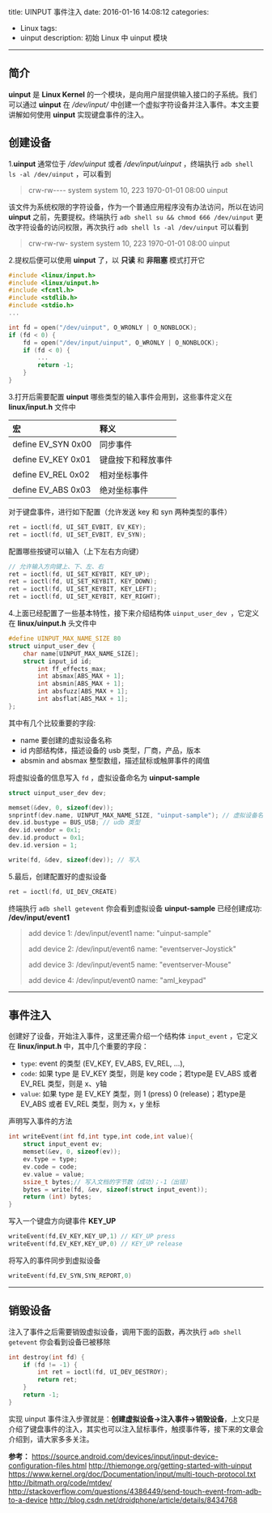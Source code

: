 title: UINPUT 事件注入
date: 2016-01-16 14:08:12
categories:
- Linux
tags:
- uinput
description: 初始 Linux 中 uinput 模块
---

简介
---

**uinput** 是 **Linux Kernel** 的一个模块，是向用户层提供输入接口的子系统。我们可以通过 **uinput** 在 */dev/input/* 中创建一个虚拟字符设备并注入事件。本文主要讲解如何使用 **uinput** 实现键盘事件的注入。

创建设备
---

1.**uinput** 通常位于 */dev/uinput* 或者 */dev/input/uinput* ，终端执行 `adb shell ls -al /dev/uinput` ，可以看到 

> crw-rw---- system  system  10, 223 1970-01-01 08:00 uinput

该文件为系统权限的字符设备，作为一个普通应用程序没有办法访问，所以在访问 **uinput** 之前，先要提权。终端执行 `adb shell su && chmod 666 /dev/uinput` 更改字符设备的访问权限，再次执行 `adb shell ls -al /dev/uinput` 可以看到

> crw-rw-rw- system  system  10, 223 1970-01-01 08:00 uinput

<!--more-->

2.提权后便可以使用 **uinput** 了，以 **只读** 和 **非阻塞** 模式打开它

```cpp
#include <linux/input.h>
#include <linux/uinput.h>
#include <fcntl.h>
#include <stdlib.h>
#include <stdio.h>
...

int fd = open("/dev/uinput", O_WRONLY | O_NONBLOCK);
if (fd < 0) {
    fd = open("/dev/input/uinput", O_WRONLY | O_NONBLOCK);
    if (fd < 0) {
        ...
        return -1;
    }
}
```

3.打开后需要配置 **uinput** 哪些类型的输入事件会用到，这些事件定义在 **linux/input.h** 文件中

| 宏       |     释义 |
| :-------- | :--------|
| define EV_SYN 0x00 |   同步事件 |
| define EV_KEY 0x01 |   键盘按下和释放事件 |
| define EV_REL 0x02 |   相对坐标事件 |
| define EV_ABS 0x03 |   绝对坐标事件 |


对于键盘事件，进行如下配置（允许发送 key 和 syn 两种类型的事件）
```cpp
ret = ioctl(fd, UI_SET_EVBIT, EV_KEY);
ret = ioctl(fd, UI_SET_EVBIT, EV_SYN);
```

配置哪些按键可以输入（上下左右方向键）
```cpp
// 允许输入方向键上、下、左、右
ret = ioctl(fd, UI_SET_KEYBIT, KEY_UP);
ret = ioctl(fd, UI_SET_KEYBIT, KEY_DOWN);
ret = ioctl(fd, UI_SET_KEYBIT, KEY_LEFT);
ret = ioctl(fd, UI_SET_KEYBIT, KEY_RIGHT);
```

4.上面已经配置了一些基本特性，接下来介绍结构体 `uinput_user_dev `，它定义在 **linux/uinput.h** 头文件中

```cpp
#define UINPUT_MAX_NAME_SIZE 80
struct uinput_user_dev {
    char name[UINPUT_MAX_NAME_SIZE];
    struct input_id id;
        int ff_effects_max;
        int absmax[ABS_MAX + 1];
        int absmin[ABS_MAX + 1];
        int absfuzz[ABS_MAX + 1];
        int absflat[ABS_MAX + 1];
};
```

其中有几个比较重要的字段:
- name 要创建的虚拟设备名称
- id 内部结构体，描述设备的 usb 类型，厂商，产品，版本
- absmin and absmax 整型数组，描述鼠标或触屏事件的阈值

将虚拟设备的信息写入 `fd` ，虚拟设备命名为 **uinput-sample**
```cpp
struct uinput_user_dev dev;

memset(&dev, 0, sizeof(dev));
snprintf(dev.name, UINPUT_MAX_NAME_SIZE, "uinput-sample"); // 虚拟设备名称
dev.id.bustype = BUS_USB; // udb 类型
dev.id.vendor = 0x1;
dev.id.product = 0x1;
dev.id.version = 1;

write(fd, &dev, sizeof(dev)); // 写入
```

5.最后，创建配置好的虚拟设备
```cpp
ret = ioctl(fd, UI_DEV_CREATE)
```
终端执行 `adb shell getevent` 你会看到虚拟设备 **uinput-sample** 已经创建成功:  **/dev/input/event1**

> add device 1: /dev/input/event1
>   name:     "uinput-sample" 
>   
> add device 2: /dev/input/event6
>   name:     "eventserver-Joystick"
>   
> add device 3: /dev/input/event5
>   name:     "eventserver-Mouse"
>   
> add device 4: /dev/input/event0
>   name:     "aml_keypad"


***

事件注入
---
创建好了设备，开始注入事件，这里还需介绍一个结构体 `input_event` ，它定义在 **linux/input.h** 中，其中几个重要的字段：

- `type`:  event 的类型 (EV_KEY, EV_ABS, EV_REL, ...),
- `code`:  如果 type 是 EV_KEY 类型，则是 key code；若type是 EV_ABS 或者 EV_REL 类型，则是 x、y轴
- `value`:   如果 type 是 EV_KEY 类型，则 1 (press) 0 (release)；若type是 EV_ABS 或者 EV_REL 类型，则为 x，y 坐标


声明写入事件的方法
```cpp
int writeEvent(int fd,int type,int code,int value){
    struct input_event ev;
    memset(&ev, 0, sizeof(ev));
    ev.type = type;
    ev.code = code;
    ev.value = value;
    ssize_t bytes;// 写入文档的字节数（成功）；-1（出错）
    bytes = write(fd, &ev, sizeof(struct input_event));
    return (int) bytes;
}
```

写入一个键盘方向键事件  **KEY_UP** 
```cpp
writeEvent(fd,EV_KEY,KEY_UP,1) // KEY_UP press
writeEvent(fd,EV_KEY,KEY_UP,0) // KEY_UP release
```

将写入的事件同步到虚拟设备
```cpp
writeEvent(fd,EV_SYN,SYN_REPORT,0)
```

***

销毁设备
---
注入了事件之后需要销毁虚拟设备，调用下面的函数，再次执行 `adb shell getevent` 你会看到设备已被移除
```cpp
int destroy(int fd) {
    if (fd != -1) {
        int ret = ioctl(fd, UI_DEV_DESTROY);
        return ret;
    }
    return -1;
}
```

实现 uinput 事件注入步骤就是：**创建虚拟设备->注入事件->销毁设备**，上文只是介绍了键盘事件的注入，其实也可以注入鼠标事件，触摸事件等，接下来的文章会介绍到，请大家多多关注。

**参考：**
https://source.android.com/devices/input/input-device-configuration-files.html
http://thiemonge.org/getting-started-with-uinput
https://www.kernel.org/doc/Documentation/input/multi-touch-protocol.txt
http://bitmath.org/code/mtdev/
http://stackoverflow.com/questions/4386449/send-touch-event-from-adb-to-a-device
http://blog.csdn.net/droidphone/article/details/8434768